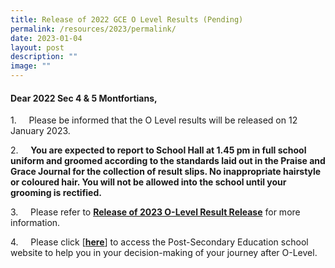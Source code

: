 ```yaml
---
title: Release of 2022 GCE O Level Results (Pending)
permalink: /resources/2023/permalink/
date: 2023-01-04
layout: post
description: ""
image: ""
---
```

#### Dear 2022 Sec 4 & 5 Montfortians,

1.     Please be informed that the O Level results will be released on 12 January 2023.

2.     **You are expected to report to School Hall at 1.45 pm in full school uniform and groomed according to the standards laid out in the Praise and Grace Journal for the collection of result slips. No inappropriate hairstyle or coloured hair. You will not be allowed into the school until your grooming is rectified.**

3.     Please refer to **[Release of 2023 O-Level Result Release]()** for more information.

4.     Please click \[**[here](https://www.montfortsec.moe.edu.sg/curriculum/Subject-Combination/post-secondary-education/)**] to access the Post-Secondary Education school website to help you in your decision-making of your journey after O-Level.